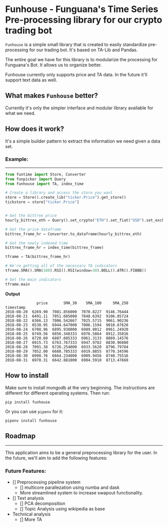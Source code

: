 # Funhouse - Funguana's Time Series Pre-processing library for our crypto trading bot

`Funhouse` is a simple small library that is created to easily standardize pre-processing for our trading bot. It's based on TA-Lib and Pandas.

The entire goal we have for this library is to modularize the processing for Funguana's Bot. It allows us to organize better.

Funhouse currently only supports price and TA data. In the future it'll support text data as well.



## What makes `Funhouse` better?
Currently it's only the simpler interface and modular library available for what we need.


## How does it work?
It's a simple builder pattern to extract the information we need given a data set. 



### Example:
---
```python
from funtime import Store, Converter
from funpicker import Query
from funhouse import TA, index_time

# Create a library and access the store you want
store = Store().create_lib("ticker.Price").get_store()
tickstore = store["ticker.Price"]


# Get the bittrex price
hourly_bittrex_eth = Query().set_crypto("ETH").set_fiat("USD").set_exchange("bittrex").set_period("hour").set_limit(500).get()

# Get the price dataframe
bittrex_frame_hr = Converter.to_dataframe(hourly_bittrex_eth)

# Get the newly indexed time
bittrex_frame_hr = index_time(bittrex_frame)

tframe = TA(bittrex_frame_hr)

# We're getting all of the necessary TA indicators
tframe.SMA().SMA(100).RSI().RSI(window=30).BOLL().ATR().FIBBB()

# Get the main indicators
tframe.main
```


**Output**
```
              price       SMA_30    SMA_100     SMA_250
timestamp
2018-08-20  6269.90  7081.856000  7070.8227  9146.76444
2018-08-21  6491.11  7051.605000  7048.6392  9106.85724
2018-08-22  6366.13  7006.542667  7025.5715  9061.90236
2018-08-23  6538.95  6944.647000  7006.1594  9010.67620
2018-08-24  6708.96  6895.938000  6989.8012  8961.24920
2018-08-25  6749.56  6856.348333  6976.5864  8912.35816
2018-08-26  6720.60  6807.605333  6961.3133  8869.14576
2018-08-27  6915.73  6763.767333  6947.9782  8830.96080
2018-08-28  7091.38  6726.254000  6933.5620  8796.79784
2018-08-29  7052.00  6688.785333  6919.8855  8770.34596
2018-08-30  6998.76  6664.234000  6909.9456  8740.75516
2018-08-31  6970.31  6642.881000  6904.5910  8713.47660
```


## How to install

Make sure to install mongodb at the very beginning. The instructions are different for different operating systems. Then run:

```
pip install funhouse
```

Or you can use `pipenv` for it:

```
pipenv install funhouse
```


## Roadmap
---
This application aims to be a general preprocessing library for the user. In the future, we'll aim to add the following features:


### Future Features:
- [] Preprocessing pipeline system
    - [] multicore parallezation using numba and dask
    - More streamlined system to increase swapout functionality. 
- [] Text analysis
    - [] PCA decomposition
    - [] Topic Analysis using wikipedia as base
- Technical analysis
    - [] More TA
